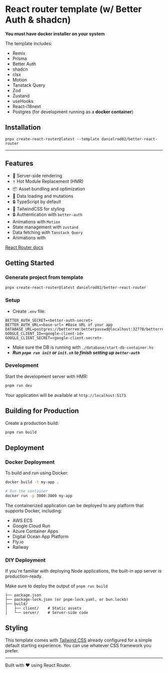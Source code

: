 # React router template (w/ Better Auth & shadcn)

**You must have docker installer on your system**

The template includes:

- Remix
- Prisma
- Better Auth
- shadcn
- clsx
- Motion
- Tanstack Query
- Zod
- Zustand
- useHooks
- React-i18next
- Postgres (for development running as a **docker container**)

## Installation

```shellscript
pnpx create-react-router@latest --template danielrod02/better-react-router
```
---

## Features

- 🚀 Server-side rendering
- ⚡️ Hot Module Replacement (HMR)
- 📦 Asset bundling and optimization
- 🔄 Data loading and mutations
- 🔒 TypeScript by default
- 🎉 TailwindCSS for styling
- 🔒 Authentication with `better-auth`
- Animations with `Motion`
- State management with `zustand`
- Data fetching with `Tanstack Query`
- Animations with 

[React Router docs](https://reactrouter.com/)

## Getting Started

### Generate project from template

```shellscript
pnpx create-react-router@latest danielrod02/better-react-router
```

### Setup

- Create `.env` file:
```shellscript
BETTER_AUTH_SECRET=<better-auth-secret>
BETTER_AUTH_URL=<base-url> #Base URL of your app
DATABASE_URL=postgres://betterrem:betterpasswd@localhost:32770/betterrem
GOOGLE_CLIENT_ID=<google-client-id>
GOOGLE_CLIENT_SECRET=<google-client-secret>
```
- Make sure the DB is running with `./database/start-db-container.hs`
- ***Run `pnpm run init` or `init.sh` to finish setting up `better-auth`***

### Development

Start the development server with HMR:

```bash
pnpm run dev
```

Your application will be available at `http://localhost:5173`.

## Building for Production

Create a production build:

```bash
pnpm run build
```

## Deployment

### Docker Deployment

To build and run using Docker:

```bash
docker build -t my-app .

# Run the container
docker run -p 3000:3000 my-app
```

The containerized application can be deployed to any platform that supports Docker, including:

- AWS ECS
- Google Cloud Run
- Azure Container Apps
- Digital Ocean App Platform
- Fly.io
- Railway

### DIY Deployment

If you're familiar with deploying Node applications, the built-in app server is production-ready.

Make sure to deploy the output of `pnpm run build`

```
├── package.json
├── package-lock.json (or pnpm-lock.yaml, or bun.lockb)
├── build/
│   ├── client/    # Static assets
│   └── server/    # Server-side code
```

## Styling

This template comes with [Tailwind CSS](https://tailwindcss.com/) already configured for a simple default starting experience. You can use whatever CSS framework you prefer.

---

Built with ❤️ using React Router.
